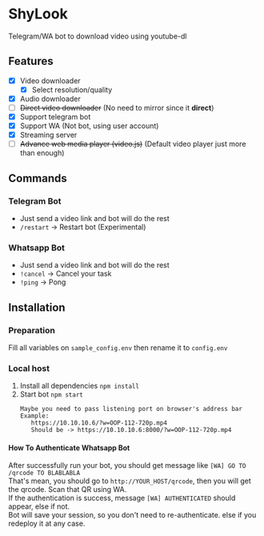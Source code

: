 # ShyLook

Telegram/WA bot to download video using youtube-dl

## Features

- [x] Video downloader
  - [x] Select resolution/quality
- [x] Audio downloader
- [ ] ~~Direct video downloader~~ (No need to mirror since it **direct**)
- [x] Support telegram bot
- [x] Support WA (Not bot, using user account)
- [x] Streaming server
- [ ] ~~Advance web media player (video.js)~~ (Default video player just more than enough)

## Commands

### Telegram Bot

- Just send a video link and bot will do the rest
- `/restart` -> Restart bot (Experimental)

### Whatsapp Bot

- Just send a video link and bot will do the rest
- `!cancel` -> Cancel your task
- `!ping` -> Pong

## Installation

### Preparation

Fill all variables on `sample_config.env` then rename it to `config.env`  

### Local host

1. Install all dependencies `npm install`
2. Start bot `npm start`
   ```
   Maybe you need to pass listening port on browser's address bar
   Example:
      https://10.10.10.6/?w=OOP-112-720p.mp4
      Should be -> https://10.10.10.6:8000/?w=OOP-112-720p.mp4
   ```

#### How To Authenticate Whatsapp Bot

After successfully run your bot, you should get message like `[WA] GO TO /qrcode TO BLABLABLA`  
That's mean, you should go to `http://YOUR_HOST/qrcode`, then you will get the qrcode. Scan that QR using WA.  
If the authentication is success, message `[WA] AUTHENTICATED` should appear, else if not.  
Bot will save your session, so you don't need to re-authenticate. else if you redeploy it at any case.
